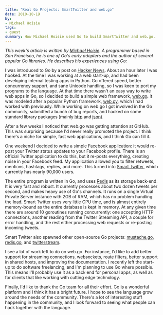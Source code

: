 ```yaml
---
title: "Real Go Projects: SmartTwitter and web.go"
date: 2010-10-19
by:
- Michael Hoisie
tags:
- guest
summary: How Michael Hoisie used Go to build SmartTwitter and web.go.
---
```



_This week's article is written by_ [_Michael Hoisie_](http://www.hoisie.com/).
_A programmer based in San Francisco, he is one of Go's early adopters and the author of several popular Go libraries. He describes his experiences using Go:_

I was introduced to Go by a post on [Hacker News](http://news.ycombinator.com/).
About an hour later I was hooked. At the time I was working at a web start-up,
and had been developing internal testing apps in Python.
Go offered speed, better concurrency support,
and sane Unicode handling, so I was keen to port my programs to the language.
At that time there wasn't an easy way to write web apps in Go,
so I decided to build a simple web framework,
[web.go](http://github.com/hoisie/web.go).
It was modeled after a popular Python framework,
[web.py](http://webpy.org/), which I had worked with previously.
While working on web.go I got involved in the Go community,
submitted a bunch of bug reports, and hacked on some standard library packages
(mainly [http](/pkg/http/) and [json](/pkg/json/)).

After a few weeks I noticed that web.go was getting attention at GitHub.
This was surprising because I'd never really promoted the project.
I think there's a niche for simple, fast web applications,
and I think Go can fill it.

One weekend I decided to write a simple Facebook application:
it would re-post your Twitter status updates to your Facebook profile.
There is an official Twitter application to do this,
but it re-posts everything, creating noise in your Facebook feed.
My application allowed you to filter retweets,
mentions, hashtags, replies, and more.
This turned into [Smart Twitter](http://www.facebook.com/apps/application.php?id=135488932982),
which currently has nearly 90,000 users.

The entire program is written in Go, and uses [Redis](https://redis.io/)
as its storage back-end.
It is very fast and robust. It currently processes about two dozen tweets per second,
and makes heavy use of Go's channels.
It runs on a single Virtual Private Server instance with 2GB of RAM,
which has no problem handling the load.
Smart Twitter uses very little CPU time, and is almost entirely memory-bound
as the entire database is kept in memory.
At any given time there are around 10 goroutines running concurrently:
one accepting HTTP connections, another reading from the Twitter Streaming API,
a couple for error handling, and the rest either processing web requests
or re-posting incoming tweets.

Smart Twitter also spawned other open-source Go projects:
[mustache.go](http://github.com/hoisie/mustache.go),
[redis.go](http://github.com/hoisie/redis.go),
and [twitterstream](http://github.com/hoisie/twitterstream).

I see a lot of work left to do on web.go.
For instance, I'd like to add better support for streaming connections,
websockets, route filters, better support in shared hosts,
and improving the documentation.
I recently left the start-up to do software freelancing,
and I'm planning to use Go where possible.
This means I'll probably use it as a back end for personal apps,
as well as for clients that like working with cutting edge technology.

Finally, I'd like to thank the Go team for all their effort.
Go is a wonderful platform and I think it has a bright future.
I hope to see the language grow around the needs of the community.
There's a lot of interesting stuff happening in the community,
and I look forward to seeing what people can hack together with the language.
